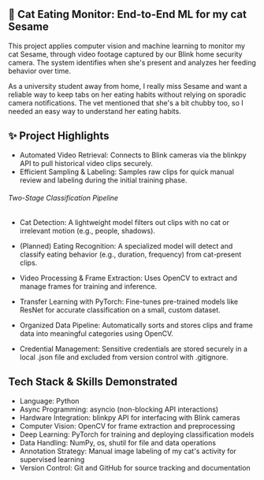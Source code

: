 ## 🐾 Cat Eating Monitor: End-to-End ML for my cat Sesame 
This project applies computer vision and machine learning to monitor my cat Sesame, through video footage captured by our Blink home security camera. The system identifies when she's present and analyzes her feeding behavior over time.

As a university student away from home, I really miss Sesame and want a reliable way to keep tabs on her eating habits without relying on sporadic camera notifications. The vet mentioned that she's a bit chubby too, so I needed an easy way to understand her eating habits.

## ✨ Project Highlights
- Automated Video Retrieval: Connects to Blink cameras via the blinkpy API to pull historical video clips securely.
- Efficient Sampling & Labeling: Samples raw clips for quick manual review and labeling during the initial training phase.

###### Two-Stage Classification Pipeline
- Cat Detection: A lightweight model filters out clips with no cat or irrelevant motion (e.g., people, shadows).
- (Planned) Eating Recognition: A specialized model will detect and classify eating behavior (e.g., duration, frequency) from cat-present clips.

- Video Processing & Frame Extraction: Uses OpenCV to extract and manage frames for training and inference.
- Transfer Learning with PyTorch: Fine-tunes pre-trained models like ResNet for accurate classification on a small, custom dataset.
- Organized Data Pipeline: Automatically sorts and stores clips and frame data into meaningful categories using OpenCV.
- Credential Management: Sensitive credentials are stored securely in a local .json file and excluded from version control with .gitignore.

## Tech Stack & Skills Demonstrated
- Language: Python
- Async Programming: asyncio (non-blocking API interactions)
- Hardware Integration: blinkpy API for interfacing with Blink cameras
- Computer Vision: OpenCV for frame extraction and preprocessing
- Deep Learning: PyTorch for training and deploying classification models
- Data Handling: NumPy, os, shutil for file and data operations
- Annotation Strategy: Manual image labeling of my cat's activity for supervised learning
- Version Control: Git and GitHub for source tracking and documentation
